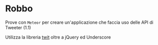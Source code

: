 Robbo
=====

Prove con `Meteor` per creare un'applicazione che faccia uso delle API di Tweeter (1.1)

Utilizza la libreria [twit](https://github.com/ttezel/twit) oltre a jQuery ed Underscore
